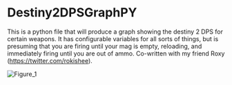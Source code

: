 # Destiny2DPSGraphPY

This is a python file that will produce a graph showing the destiny 2 DPS for certain weapons. It has configurable variables for all sorts of things, but is presuming that you are firing until your mag is empty, reloading, and immediately firing until you are out of ammo. Co-written with my friend Roxy (https://twitter.com/rokishee).

![Figure_1](https://user-images.githubusercontent.com/65287118/209406094-2c13a28b-439f-4a87-bb0e-94be88b898fd.png)
